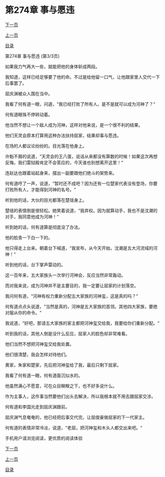 <h1>第274章   事与愿违</h1>
            <div><p><a href="./0822_%E7%AC%AC275%E7%AB%A0_%E8%87%AA%E4%BD%9C%E8%87%AA%E5%8F%97.md">下一页</a></p><p><a href="./0820_%E7%AC%AC274%E7%AB%A0_%E4%BA%8B%E4%B8%8E%E6%84%BF%E8%BF%9D.md">上一页</a></p><p><a href="../">目录</a></p></div>
            <div><p>第274章   事与愿违 (第3/3页)</p><p>如果我力气再大一些，就能把他的身体斩成两段。</p><p>我知道，这样已经足够要了他的命。不过是给他留一口气，让他跟家里人交代一下后事罢了。</p><p>屈庆渊被众人围在当中。</p><p>我看了何有道一眼，问道，“我已经打败了所有人。是不是就可以成为河神了？“</p><p>何有道眼珠不停转动着。</p><p>他当然不想让一个敌人成为河神，这样对他来说，是一个很不利的结果。</p><p>他们天灵会原本打算用这种办法扶持屈家，结果却事与愿违。</p><p>在场的人都议论纷纷的。目光落在他身上。</p><p>许魁不屑的说道，“天灵会的王八蛋，说话从来都没有算数的时候！如果这次再想反悔，我们雷狱殿肯定不会答应的，今天谁也别想离开这里！“</p><p>连赵达也跟着站起身来，摆出一副要跟他们绝斗的架势来。</p><p>何有道哼了一声，说道，“暂时还不成吧？因为还有一位楚家代表没有登场，你要打败所有人，才能得到河神的名号。“</p><p>听到他的话，大伙的目光都落在楚瑶身上。</p><p>楚瑶的表情倒是很轻松。她笑着说道，“我弃权。因为就算动手，我也不是沈潮的对手，我同意他成为河神！“</p><p>听到她的话，何有道算是彻底没了办法。</p><p>他的脸青一下白一下的。</p><p>他只得走上台来。朝着台下喊道，“我宣布，从今天开始，沈潮是五大河流域的河神！“</p><p>听到他的话，台下掌声雷动的。</p><p>这一百年来，五大家族头一次举行河神会，反应当然非常轰动。</p><p>而对我来说，成为河神并不是主要目的，我一定要让屈家的计划落空。</p><p>我问何有道，“河神有权力重新分配五大家族的河神玺，这是真的吗？“</p><p>何有道点点头说道，“当然是真的，河神是五大家族的首领。其他四大家族，要绝对服从你的命令。“</p><p>我说道，“好吧，那请五大家族的家主都把河神玺交给我，我要给你们重新分配。“</p><p>听到我的话，其他人倒是没什么反应，屈家人的脸色却非常难看。</p><p>他们当然不想把河神玺交给我处置。</p><p>他们很清楚，我会怎样对待他们。</p><p>黄家，朱家和楚家，先后把河神玺给了我，最后只剩下屈家。</p><p>我看了何有道一眼，何有道面沉似水的。</p><p>他虽然满心不愿意，可在众目睽睽之下，也不好多说什么。</p><p>作为主事人，这件事当然要他们出头去解决，所以我根本就不用去跟屈家交涉。</p><p>何有道和李国光走到屈庆渊跟前。</p><p>屈庆渊气息奄奄的，他已经把后事交代完，让屈俊豪做屈家的下一代家主。</p><p>何有道的表情非常冷淡，说道，“老屈，把河神玺和木头人都交出来吧。“</p><p>手机用户请浏览阅读，更优质的阅读体验</p></div>
            <div><p><a href="./0822_%E7%AC%AC275%E7%AB%A0_%E8%87%AA%E4%BD%9C%E8%87%AA%E5%8F%97.md">下一页</a></p><p><a href="./0820_%E7%AC%AC274%E7%AB%A0_%E4%BA%8B%E4%B8%8E%E6%84%BF%E8%BF%9D.md">上一页</a></p><p><a href="../">目录</a></p></div>